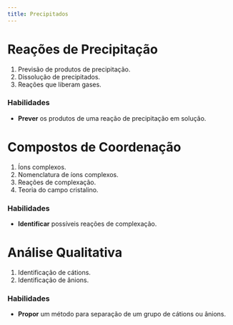 ```yaml
---
title: Precipitados
---
```


# Reações de Precipitação

1. Previsão de produtos de precipitação.
2. Dissolução de precipitados.
3. Reações que liberam gases.

### Habilidades

- **Prever** os produtos de uma reação de precipitação em solução.

# Compostos de Coordenação

1. Íons complexos.
2. Nomenclatura de íons complexos.
3. Reações de complexação.
4. Teoria do campo cristalino.

### Habilidades

- **Identificar** possíveis reações de complexação.

# Análise Qualitativa

1. Identificação de cátions.
2. Identificação de ânions.

### Habilidades

- **Propor** um método para separação de um grupo de cátions ou ânions.